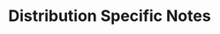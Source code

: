---
title: Distribution Specific Notes
description: Help and potential gotchas associated with specific Kubernetes distributions.
sidebar_position: 38
---